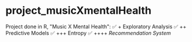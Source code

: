 # project_musicXmentalHealth
Project done in R, "Music X Mental Health": 
✅ + Exploratory Analysis 
✅ ++ Predictive Models
✅ +++ Entropy
✅ ++++ *Recommendation System*
